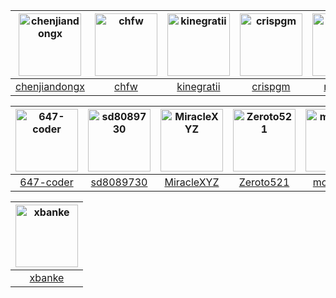 | <img src="https://avatars2.githubusercontent.com/u/19553554?v=4" alt="chenjiandongx" width="100px" height="100px"/> |<img src="https://avatars0.githubusercontent.com/u/4280312?v=4" alt="chfw" width="100px" height="100px"/> |<img src="https://avatars0.githubusercontent.com/u/9875406?v=4" alt="kinegratii" width="100px" height="100px"/> |<img src="https://avatars3.githubusercontent.com/u/1425636?v=4" alt="crispgm" width="100px" height="100px"/> |<img src="https://avatars3.githubusercontent.com/u/5152516?v=4" alt="muxuezi" width="100px" height="100px"/> |<img src="https://avatars1.githubusercontent.com/u/7701324?v=4" alt="landpack" width="100px" height="100px"/> |
| :----: |:----: |:----: |:----: |:----: |:----: |
| [chenjiandongx](https://github.com/chenjiandongx) |[chfw](https://github.com/chfw) |[kinegratii](https://github.com/kinegratii) |[crispgm](https://github.com/crispgm) |[muxuezi](https://github.com/muxuezi) |[landpack](https://github.com/landpack) |

| <img src="https://avatars3.githubusercontent.com/u/15723603?v=4" alt="647-coder" width="100px" height="100px"/> |<img src="https://avatars3.githubusercontent.com/u/3361029?v=4" alt="sd8089730" width="100px" height="100px"/> |<img src="https://avatars2.githubusercontent.com/u/30370926?v=4" alt="MiracleXYZ" width="100px" height="100px"/> |<img src="https://avatars1.githubusercontent.com/u/25895405?v=4" alt="Zeroto521" width="100px" height="100px"/> |<img src="https://avatars1.githubusercontent.com/u/17876968?v=4" alt="mowujilun" width="100px" height="100px"/> |<img src="https://avatars2.githubusercontent.com/u/15907728?v=4" alt="shkey" width="100px" height="100px"/> |
| :----: |:----: |:----: |:----: |:----: |:----: |
| [647-coder](https://github.com/647-coder) |[sd8089730](https://github.com/sd8089730) |[MiracleXYZ](https://github.com/MiracleXYZ) |[Zeroto521](https://github.com/Zeroto521) |[mowujilun](https://github.com/mowujilun) |[shkey](https://github.com/shkey) |

| <img src="https://avatars1.githubusercontent.com/u/30023826?v=4" alt="xbanke" width="100px" height="100px"/> |
| :----: |
| [xbanke](https://github.com/xbanke) |

